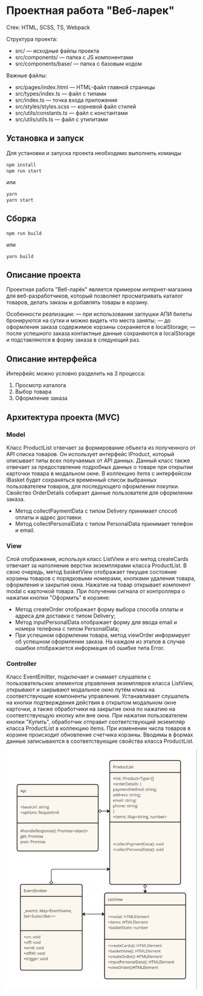 # Проектная работа "Веб-ларек"

Стек: HTML, SCSS, TS, Webpack

Структура проекта:
- src/ — исходные файлы проекта
- src/components/ — папка с JS компонентами
- src/components/base/ — папка с базовым кодом

Важные файлы:
- src/pages/index.html — HTML-файл главной страницы
- src/types/index.ts — файл с типами
- src/index.ts — точка входа приложения
- src/styles/styles.scss — корневой файл стилей
- src/utils/constants.ts — файл с константами
- src/utils/utils.ts — файл с утилитами

## Установка и запуск
Для установки и запуска проекта необходимо выполнить команды

```
npm install
npm run start
```

или

```
yarn
yarn start
```
## Сборка

```
npm run build
```

или

```
yarn build
```

## Описание проекта

Проектная работа "Веб-ларёк" является примером интернет-магазина для веб-разработчиков, который позволяет просматривать каталог товаров, делать заказы и добавлять товары в корзину.

Особенности реализации:
— при использовании заглушки АПИ билеты бронируются на сутки и можно видеть что места заняты;
— до оформления заказа содержимое корзины сохраняется в localStorage;
— после успешного заказа контактные данные сохраняются в localStorage и подставляются в форму заказа в следующий раз.

## Описание интерфейса

Интерфейс можно условно разделить на 3 процесса:
1. Просмотр каталога
2. Выбор товара
3. Оформление заказа

## Архитектура проекта (MVC)

### Model
Класс ProductList отвечает за формирование объекта из полученного от API списка товаров. Он использует интерфейс IProduct, который описывает типы всех получаемых от API данных. Данный класс также отвечает за предоставление подробных данных о товаре при открытии карточки товара в модальном окне. 
В коллекцию items с интерфейсом IBasket будет сохраняться временный список выбранных пользователем товаров, для последующего оформления покупки. 
Свойство OrderDetails собирает данные пользователя для оформлении заказа. 
* Метод collectPaymentData с типом Delivery принимает способ оплаты и адрес доставки.
* Метод collectPersonalData с типом PersonalData принимает телефон и email.

### View
Слой отображения, используя класс ListView и его метод createCards отвечает за наполнение верстки экземплярами класса ProductList. В свою очередь, метод basketView отображает текущее состояние корзины товаров с порядковыми номерами, кнопками удаления товара, оформления и закрытия окна. Нажатие на товар открывает компонент modal с карточкой товара.
При получении сигнала от контроллера о нажатии кнопки "Оформить" в корзине:
* Метод createOrder отображает форму выбора способа оплаты и адреса для доставки с типом Delivery;
* Метод inputPersonalData отображает форму для ввода email и номера телефона с типом PersonalData;
* При успешном оформлении товара, метод viewOrder информирует об успешном оформлении заказа. На каждом из этапов в случае ошибки отображается информация об ошибке типа Error.

### Controller
Класс EventEmitter, подключает и снимает слушатели с пользовательских элементов управления экземпляров класса ListView, открывают и закрывают модальное окно  путём клика на соответствующие компоненты управления. Устанавливает слушатель на кнопки подтверждения действия в открытом модальном окне карточки, а также обработчики на закрытие окна по нажатию на соответствующую кнопку или вне окна. При нажатии пользователем кнопки "Купить", обработчик отправит соответствующий экземпляр класса ProductList в коллекцию items. При изменении числа товаров в корзине происходит обновление счетчика корзины. Вводимы в формах данные записываются в соответствующие свойства класса ProductList.




![Image alt](https://github.com/ozalexander/web-larek-frontend/blob/main/src/images/Web-ларёк.jpg)